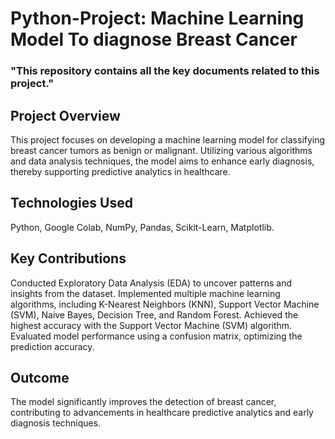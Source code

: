 # Python-Project: Machine Learning Model To diagnose Breast Cancer
### "This repository contains all the key documents related to this project."
## Project Overview
This project focuses on developing a machine learning model for classifying breast cancer tumors as benign or malignant. Utilizing various algorithms and data analysis techniques, the model aims to enhance early diagnosis, thereby supporting predictive analytics in healthcare.

## Technologies Used
Python,
Google Colab,
NumPy,
Pandas,
Scikit-Learn,
Matplotlib.
## Key Contributions
Conducted Exploratory Data Analysis (EDA) to uncover patterns and insights from the dataset.
Implemented multiple machine learning algorithms, including K-Nearest Neighbors (KNN), Support Vector Machine (SVM), Naive Bayes, Decision Tree, and Random Forest.
Achieved the highest accuracy with the Support Vector Machine (SVM) algorithm.
Evaluated model performance using a confusion matrix, optimizing the prediction accuracy.
## Outcome
The model significantly improves the detection of breast cancer, contributing to advancements in healthcare predictive analytics and early diagnosis techniques.
